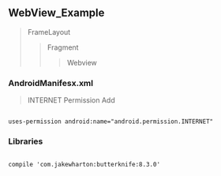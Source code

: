 ## WebView_Example
> FrameLayout 
>> Fragment
>>> Webview

### AndroidManifesx.xml
> INTERNET Permission Add
<pre><code>
uses-permission android:name="android.permission.INTERNET" 
</code></pre>


### Libraries
<pre><code>
compile 'com.jakewharton:butterknife:8.3.0'
</code></pre>